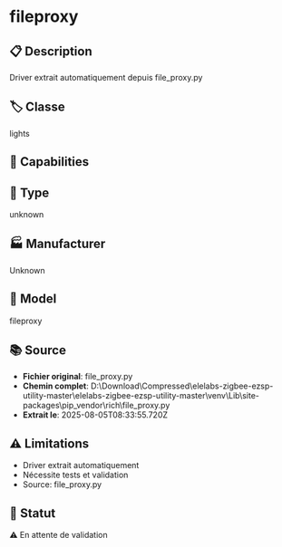 # fileproxy

## 📋 Description
Driver extrait automatiquement depuis file_proxy.py

## 🏷️ Classe
lights

## 🔧 Capabilities


## 📡 Type
unknown

## 🏭 Manufacturer
Unknown

## 📱 Model
fileproxy

## 📚 Source
- **Fichier original**: file_proxy.py
- **Chemin complet**: D:\Download\Compressed\elelabs-zigbee-ezsp-utility-master\elelabs-zigbee-ezsp-utility-master\venv\Lib\site-packages\pip\_vendor\rich\file_proxy.py
- **Extrait le**: 2025-08-05T08:33:55.720Z

## ⚠️ Limitations
- Driver extrait automatiquement
- Nécessite tests et validation
- Source: file_proxy.py

## 🚀 Statut
⚠️ En attente de validation
